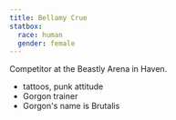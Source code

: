 ```yaml
---
title: Bellamy Crue
statbox:
  race: human
  gender: female
---
```


Competitor at the Beastly Arena in Haven.

* tattoos, punk attitude
* Gorgon trainer
* Gorgon's name is Brutalis
